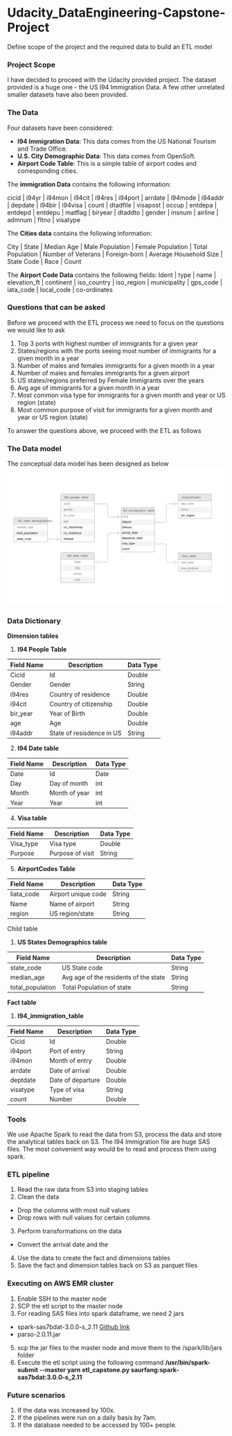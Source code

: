 # Udacity_DataEngineering-Capstone-Project
Define scope of the project and the required data to build an ETL model

### Project Scope
I have decided to proceed with the Udacity provided project. The dataset provided is a huge one - the US I94 Immigration Data. A few other unrelated smaller datasets have also been provided. 

### The Data
Four datasets have been considered:
- **I94 Immigration Data**: This data comes from the US National Tourism and Trade Office.
- **U.S. City Demographic Data**: This data comes from OpenSoft. 
- **Airport Code Table**: This is a simple table of airport codes and corresponding cities. 

The **immigration Data** contains the following information:

cicid | i94yr | i94mon | i94cit | i94res | i94port | arrdate | i94mode | i94addr | depdate | i94bir | i94visa | count | dtadfile | visapost | occup | entdepa | entdepd | entdepu | matflag | biryear | dtaddto | gender | insnum | airline | admnum | fltno | visatype

The **Cities data** contains the following information:

City | State | Median Age | Male Population | Female Population | Total Population | Number of Veterans | Foreign-born | Average Household Size | State Code | Race | Count

The **Airport Code Data** contains the following fields:
Ident | type | name | elevation_ft | continent | iso_country | iso_region | municipality | gps_code | iata_code | local_code | co-ordinates


### Questions that can be asked
Before we proceed with the ETL process we need to focus on the questions we would like to ask
1. Top 3 ports with highest number of immigrants for a given year
2. States/regions with the ports seeing most number of immigrants for a given month in a year
3. Number of males and females immigrants for a given month in a year
4. Number of males and females immigrants for a given airport
5. US states/regions preferred by Female Immigrants over the years
6. Avg age of immigrants for a given month in a year
7. Most common visa type for immigrants for a given month and year or US region (state)
8. Most common purpose of visit for immigrants for a given month and year or US region (state)

To answer the questions above, we proceed with the ETL as follows

### The Data model
The conceptual data model has been designed as below
![](images/ER_diagram.png)



### Data Dictionary
**Dimension tables**

1. **I94 People Table**

| Field Name | Description | Data Type |
| ----------- | ----------- | ----------- |
| Cicid | Id | Double |
| Gender | Gender | String |
| i94res | Country of residence | Double |
| i94cit | Country of citizenship | Double |
| bir_year | Year of Birth | Double |
| age | Age | Double |
| i94addr | State of resisdence in US | String |

2. **I94 Date table**
 
| Field Name | Description | Data Type |
| ----------- | ----------- | ----------- |
| Date | Id | Date |
| Day | Day of month | int |
| Month | Month of year | int |
| Year | Year | int |

4. **Visa table**

| Field Name | Description | Data Type |
| ----------- | ----------- | ----------- |
| Visa_type | Visa type | Double |
| Purpose | Purpose of visit | String |

5. **AirportCodes Table**

| Field Name | Description | Data Type |
| ----------- | ----------- | ----------- |
| Iiata_code | Airport unique code | String |
| Name | Name of airport | String |
| region | US region/state | String |

Child table
1. **US States Demographics table**

| Field Name | Description | Data Type |
| ----------- | ----------- | ----------- |
| state_code | US State code | String |
| median_age | Avg age of the residents of the state | String |
| total_population | Total Population of state | String |

**Fact table**

1. **I94_immigration_table**

| Field Name | Description | Data Type |
| ----------- | ----------- | ----------- |
| Cicid | Id | Double |
| i94port | Port of entry | String |
| i94mon | Month of entry | Double |
| arrdate | Date of arrival | Double |
| deptdate | Date of departure | Double |
| visatype | Type of visa  | String |
| count | Number  | Double |

### Tools
We use Apache Spark to read the data from S3, process the data and store the analytical tables back on S3.
The I94 Immigration file are huge SAS files. The most convenient way would be to read and process them using spark.

### ETL pipeline

1. Read the raw data from S3 into staging tables 
2. Clean the data
- Drop the columns with most null values
- Drop rows with null values for certain columns
3. Perform transformations on the data
- Convert the arrival date and the 
4. Use the data to create the fact and dimensions tables
5. Save the fact and dimension tables back on S3 as parquet files

### Executing on AWS EMR cluster
 1. Enable SSH to the master node
 2. SCP the etl script to the master node
 3. For reading SAS files into spark dataframe, we need 2 jars 
 - spark-sas7bdat-3.0.0-s_2.11 [Github link](https://github.com/saurfang/spark-sas7bdat)
 - parso-2.0.11.jar
 5. scp the jar files to the master node and move them to the /spark/lib/jars folder
 6. Execute the etl script using the following command 
 **/usr/bin/spark-submit --master yarn etl_capstone.py  saurfang:spark-sas7bdat:3.0.0-s_2.11**

### Future scenarios
1. If the data was increased by 100x.
2. If the pipelines were run on a daily basis by 7am.
3. If the database needed to be accessed by 100+ people.
